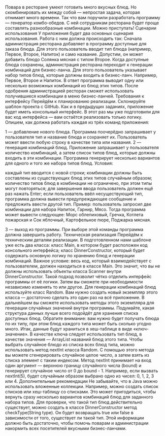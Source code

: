 Повара в ресторане умеют готовить много вкусных блюд. Но скомбинировать их между собой — непростая задача, которая отнимает много времени. Так что вам поручили разработать программу — генератор комбо-обедов. С ней сотрудникам ресторана будет проще составлять разнообразные комбинации. Можно приступать!
Сценарии использования
У приложения будет два основных сценария использования. Работа с ним должна происходить так:
Сначала администрация ресторана добавляет в программу доступные для заказа блюда. Для этого пользователь вводит тип блюда (например, Первое, Второе, Напиток) и само название. Допустим, он может добавить блюдо Солянка мясная с типом Второе.
Когда доступные блюда сохранены, администрация ресторана переходит к генерации комбинаций для бизнес-ланча. Для этого пользователь указывает набор типов блюд, которые должны входить в бизнес-ланч. Например, Первое, Второе и Напиток. В ответ программа выводит одну или несколько возможных комбинаций из блюд этих типов. После одобрения администрацией ресторан сможет использовать получившиеся комбинации в меню бизнес-ланчей.
Требования к интерфейсу
Перейдём к планированию реализации. Склонируйте шаблон проекта с GitHub.  Как и в предыдущих заданиях, приложение будет иметь консольный интерфейс. В этот раз мы уже подготовили для вас код интерфейса — вам остаётся реализовать только логику.
Опишем, как должна работать каждая из трёх команд приложения:

1 — добавление нового блюда. Программа поочерёдно запрашивает у пользователя тип и название блюда и сохраняет их. Пользователь может ввести любую строку в качестве типа или названия.
2 — генерация комбинаций блюд. Приложение запрашивает у пользователя количество комбинаций, а затем список типов блюд, которые должны входить в эти комбинации. Программа генерирует несколько вариантов для одного и того же набора типов блюд. Условия:
  
каждый тип вводится с новой строки;
комбинации должны быть составлены из существующих блюд этих типов случайным образом;
количество типов блюд в комбинации не ограничено, при этом типы могут повторяться;
для завершения ввода пользователь должен ещё раз нажать Enter;
если пользователь ввёл несуществующий тип, программа должна вывести предупреждающее сообщение и предложить ввести другой тип.
  Пример: пользователь запросил две комбинации для набора Напиток, Гарнир, Мясо. Тогда программа может вывести следующее: Морс облепиховый, Гречка, Котлета пожарская и Сок яблочный, Картофельное пюре, Поджарка мясная.
  
3 — выход из программы. При выборе этой команды программа должна завершить работу.
Техническая реализация
Перейдём к техническим деталям реализации. В подготовленном нами шаблоне уже есть два класса:
класс Main, в котором будет расположен код консольного интерфейса;
класс DinnerConstructor, который будет содержать основную логику по хранению блюд и генерации комбинаций.
Важное условие: весь код, который взаимодействует с пользователем, должен находиться в классе Main. Это значит, что вы не должны использовать объекты класса Scanner внутри DinnerConstructor. Такой подход позволит чётко отделить интерфейс программы от её логики. Затем вы сможете при необходимости независимо изменять то или другое.
Для генерации комбинаций блюд используйте класс Random. Вам нужно создать новый экземпляр этого класса — достаточно сделать это один раз на всё приложение. В дальнейшем вы сможете использовать методы этого экземпляра для генерации случайных значений внутри программы.
Подумайте, какая структура данных лучше всего подойдёт для хранения списка доступных блюд. Обратите внимание: вам нужно будет получать блюда по их типу, при этом блюд каждого типа может быть сколько угодно много.
Итак, данные будут храниться в хеш-таблице в виде «ключ-значение». В качестве ключа следует использовать тип блюд, в качестве значения — ArrayList названий блюд этого типа.
Чтобы выбрать случайное блюдо из списка всех блюд типа, можно использовать метод nextInt класса Random. С помощью этого метода вы можете сгенерировать случайное целое число, а затем взять из списка элемент с таким индексом.
Метод nextInt принимает на вход один аргумент — верхнюю границу случайного числа (bound) и генерирует случайное число от 0 до bound - 1. Например, если вызвать nextInt(5), будет случайным образом выбрано одно из чисел: 0, 1, 2, 3 или 4.
Дополнительные рекомендации
Не забывайте, что в Java можно использовать вложенные коллекции. Например, можно создать список списков или хеш-таблицу со списками. Это может пригодиться, чтобы вернуть сразу несколько вариантов комбинаций блюд для заданного набора типов.
Для проверки, что такой тип блюд действительно существует, можно создать в классе DinnerConstructor метод checkType(String type). Он будет возвращать true или false в зависимости от того, существует ли такой тип.
Этой информации должно быть достаточно, чтобы помочь поварам и администрации накормить всех посетителей вкусными бизнес-ланчами.
